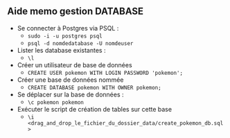 ## Aide memo gestion DATABASE 

- Se connecter à Postgres via PSQL : 
  - `sudo -i -u postgres psql`
  - `psql -d nomdedatabase -U nomdeuser`
- Lister les database existantes :
  -  `\l`
- Créer un utilisateur de base de données
  - `CREATE USER pokemon WITH LOGIN PASSWORD 'pokemon';`
- Créer une base de données nommée
  - `CREATE DATABASE pokemon WITH OWNER pokemon;`
- Se déplacer sur la base de données :
  - `\c pokemon pokemon`
- Exécuter le script de création de tables sur cette base 
  - `\i <drag_and_drop_le_fichier_du_dossier_data/create_pokemon_db.sql>`
